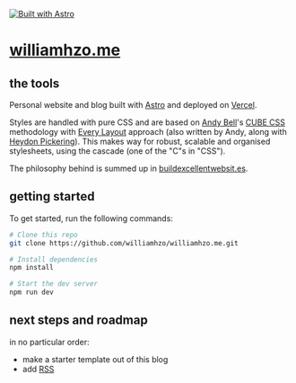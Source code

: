 [![Built with Astro](https://astro.badg.es/v1/built-with-astro.svg)](https://astro.build/)

# [williamhzo.me](https://williamhzo.me/)

## the tools

Personal website and blog built with [Astro](https://astro.build/) and deployed on [Vercel](https://vercel.com/).

Styles are handled with pure CSS and are based on [Andy Bell](https://andy-bell.co.uk/)'s [CUBE CSS](https://cube.fyi/) methodology with [Every Layout](https://every-layout.dev/) approach (also written by Andy, along with [Heydon Pickering](https://heydonworks.com/)). This makes way for robust, scalable and organised stylesheets, using the cascade (one of the "C"s in "CSS").

The philosophy behind is summed up in [buildexcellentwebsit.es](https://buildexcellentwebsit.es/).

## getting started

To get started, run the following commands:

```bash
# Clone this repo
git clone https://github.com/williamhzo/williamhzo.me.git

# Install dependencies
npm install

# Start the dev server
npm run dev
```

## next steps and roadmap

in no particular order:

- make a starter template out of this blog
- add [RSS](https://docs.astro.build/en/guides/rss/)
